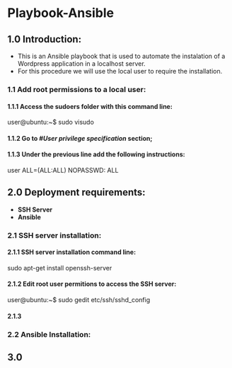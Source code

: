 Playbook-Ansible
================

## 1.0 Introduction:

- This is an Ansible playbook that is used to automate the instalation of a Wordpress application in a localhost server. 
- For this procedure we will use the local user to require the installation.

### 1.1 Add root permissions to a local user:
#### 1.1.1 Access the sudoers folder with this command line:
user@ubuntu:~$ sudo visudo
#### 1.1.2 Go to *#User privilege specification* section;
#### 1.1.3 Under the previous line add the following instructions:
user  ALL=(ALL:ALL) NOPASSWD: ALL

## 2.0 Deployment requirements:
- **SSH Server**
- **Ansible**

### 2.1 SSH server installation:

#### 2.1.1 SSH server installation command line:
sudo apt-get install openssh-server

#### 2.1.2 Edit root user permitions to access the SSH server:
user@ubuntu:~$ sudo gedit etc/ssh/sshd_config

####

#### 2.1.3 

### 2.2 Ansible Installation:

## 3.0 



